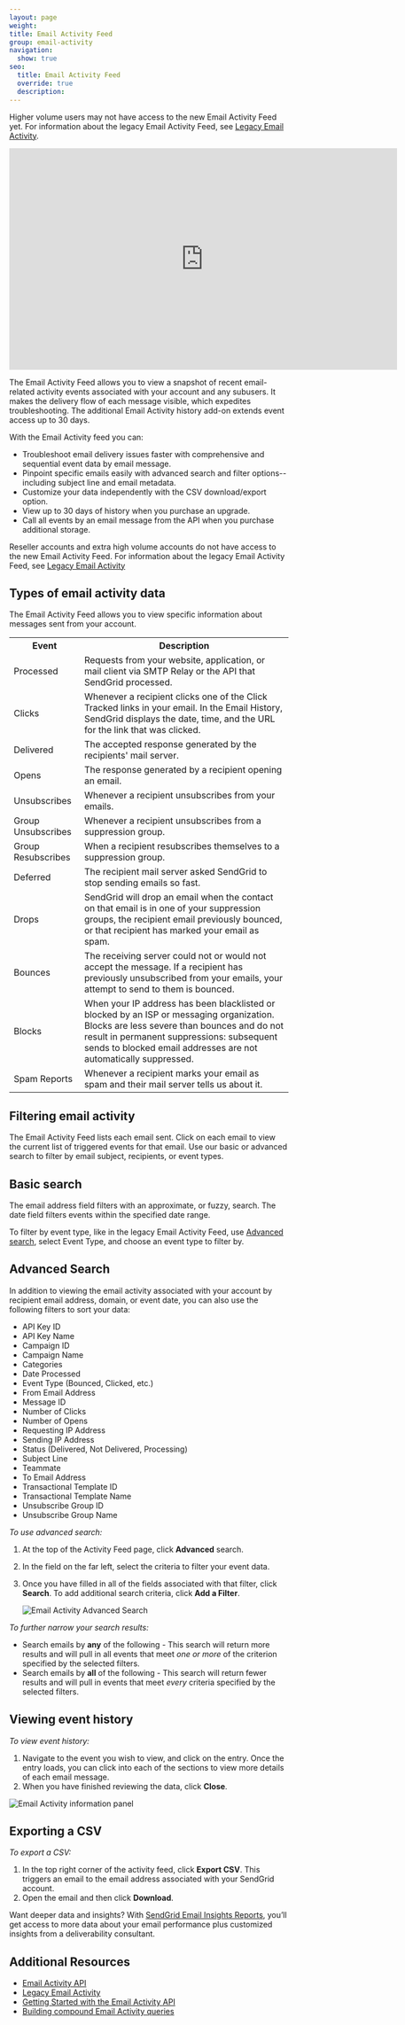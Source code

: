 ```yaml
---
layout: page
weight:
title: Email Activity Feed
group: email-activity
navigation:
  show: true
seo:
  title: Email Activity Feed
  override: true
  description:
---
```

<call-out>

Higher volume users may not have access to the new Email Activity Feed yet. For information about the legacy Email Activity Feed, see [Legacy Email Activity]({{root_url}}/ui/analytics-and-reporting/email-activity/).

</call-out>

<iframe src="https://player.vimeo.com/video/259928139" width="700" height="400" frameborder="0" webkitallowfullscreen mozallowfullscreen allowfullscreen></iframe>

The Email Activity Feed allows you to view a snapshot of recent email-related activity events associated with your account and any subusers. It makes the delivery flow of each message visible, which expedites troubleshooting. The additional Email Activity history add-on extends event access up to 30 days.

With the Email Activity feed you can:

* Troubleshoot email delivery issues faster with comprehensive and sequential event data by email message.
* Pinpoint specific emails easily with advanced search and filter options--including subject line and email metadata.
* Customize your data independently with the CSV download/export option.
* View up to 30 days of history when you purchase an upgrade.
* Call all events by an email message from the API when you purchase additional storage.

<call-out>

Reseller accounts and extra high volume accounts do not have access to the new Email Activity Feed. For information about the legacy Email Activity Feed, see [Legacy Email Activity]({{root_url}}/ui/analytics-and-reporting/email-activity/)

</call-out>

## 	Types of email activity data

The Email Activity Feed allows you to view specific information about messages sent from your account.

<table class="table" style="table-layout:fixed">
  <tr>
  <th  >Event</th>
    <th  >Description</th>
    </tr>
    <tr>
    <td>Processed</td>
    <td>Requests from your website, application, or mail client via SMTP Relay or the API that SendGrid processed.</td>
  </tr>
  <tr>
    <td>Clicks</td>
    <td>Whenever a recipient clicks one of the Click Tracked links in your email. In the Email History, SendGrid displays the date, time, and the URL for the link that was clicked.</td>
  </tr>
  <tr>
    <td>Delivered</td>
    <td>The accepted response generated by the recipients' mail server.</td>
  </tr>
  <tr>
    <td>Opens</td>
    <td>The response generated by a recipient opening an email.</td>
  </tr>
  <tr>
    <td>Unsubscribes</td>
    <td>Whenever a recipient unsubscribes from your emails. </td>
  </tr>
  <tr>
    <td>Group Unsubscribes</td>
    <td>Whenever a recipient unsubscribes from a suppression group.</td>
  </tr>
  <tr>
    <td>Group Resubscribes</td>
    <td>When a recipient resubscribes themselves to a suppression group.</td>
  </tr>
  <tr>
    <td>Deferred</td>
    <td>The recipient mail server asked SendGrid to stop sending emails so fast.</td>
  </tr>
  <tr>
    <td>Drops</td>
    <td>SendGrid will drop an email when the contact on that email is in one of your suppression groups, the recipient email previously bounced, or that recipient has marked your email as spam.</td>
  </tr>
  <tr>
    <td>Bounces </td>
    <td>The receiving server could not or would not accept the message. If a recipient has previously unsubscribed from your emails, your attempt to send to them is bounced.</td>
  </tr>
  <tr>
    <td>Blocks</td>
    <td>When your IP address has been blacklisted or blocked by an ISP or messaging organization. Blocks are less severe than bounces and do not result in permanent suppressions: subsequent sends to blocked email addresses are not automatically suppressed.</td>
  </tr>
  <tr>
    <td>Spam Reports</td>
    <td>Whenever a recipient marks your email as spam and their mail server tells us about it.</td>
  </tr>
</table>

## 	Filtering email activity

The Email Activity Feed lists each email sent. Click on each email to view the current list of triggered events for that email. Use our basic or advanced search to filter by email subject, recipients, or event types.

## 	Basic search

The email address field filters with an approximate, or fuzzy, search. The date field filters events within the specified date range.

<call-out>

To filter by event type, like in the legacy Email Activity Feed, use [Advanced search](#advanced-search), select Event Type, and choose an event type to filter by.

</call-out>

## 	Advanced Search

In addition to viewing the email activity associated with your account by recipient email address, domain, or event date, you can also use the following filters to sort your data:

* API Key ID
* API Key Name
* Campaign ID
* Campaign Name
* Categories
* Date Processed
* Event Type (Bounced, Clicked, etc.)
* From Email Address
* Message ID
* Number of Clicks
* Number of Opens
* Requesting IP Address
* Sending IP Address
* Status (Delivered, Not Delivered, Processing)
* Subject Line
* Teammate
* To Email Address
* Transactional Template ID
* Transactional Template Name
* Unsubscribe Group ID
* Unsubscribe Group Name

*To use advanced search:*

1. At the top of the Activity Feed page, click **Advanced** search.
1. In the field on the far left, select the criteria to filter your event data.
1. Once you have filled in all of the fields associated with that filter, click **Search**.
   To add additional search criteria, click **Add a Filter**.

   ![]({{root_url}}/img/EASE_advanced_search_filter.gif "Email Activity Advanced Search")

*To further narrow your search results:*

* Search emails by **any** of the following - This search will return more results and will pull in all events that meet *one or more* of the criterion specified by the selected filters.
* Search emails by **all** of the following - This search will return fewer results and will pull in events that meet *every* criteria specified by the selected filters.

## 	Viewing event history

*To view event history:*

1. Navigate to the event you wish to view, and click on the entry.
   Once the entry loads, you can click into each of the sections to view more details of each email message.
1. When you have finished reviewing the data, click **Close**.

![]({{root_url}}/img/EASE_email_information.gif "Email Activity information panel")

## 	Exporting a CSV

*To export a CSV:*

1. In the top right corner of the activity feed, click **Export CSV**.
   This triggers an email to the email address associated with your SendGrid account.
1. Open the email and then click **Download**.

<call-out>

Want deeper data and insights? With [SendGrid Email Insights Reports](https://go.sendgrid.com/Email-Insights-Reports.html?utm_source=docs), you’ll get access to more data about your email performance plus customized insights from a deliverability consultant.

</call-out>

## 	Additional Resources

- [Email Activity API](https://sendgrid.api-docs.io/v3.0/email-activity/filter-all-messages)
- [Legacy Email Activity]({{root_url}}/ui/analytics-and-reporting/email-activity/)
- [Getting Started with the Email Activity API]({{root_url}}/for-developers/sending-email/getting-started-email-activity-api/)
- [Building compound Email Activity queries]({{root_url}}/for-developers/sending-email/getting-started-email-activity-api/#creating-compound-queries)

